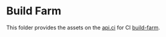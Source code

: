 # Build Farm

This folder provides the assets on the [api.ci](https://api.ci.openshift.org:443) for CI [build-farm](../../clusters).
